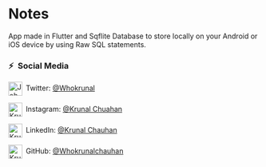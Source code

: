 # Notes

App made in Flutter and  Sqflite Database to store locally on your Android or iOS device by using Raw SQL statements.

### ⚡&ensp;Social Media


[<img align="center" alt="JohannesMilke | Twitter" width="28px" src="https://firebasestorage.googleapis.com/v0/b/web-johannesmilke.appspot.com/o/other%2Fsocial%2Ftwitter.png?alt=media" />](https://twitter.com/Whokrunal)&ensp;Twitter: [@Whokrunal](hhttps://twitter.com/Whokrunal "Twitter Krunal Chuahan")

[<img align="center" alt="Krunal Chuahan | Instagram" width="28px" src="https://firebasestorage.googleapis.com/v0/b/web-johannesmilke.appspot.com/o/other%2Fsocial%2Finstagram.png?alt=media" />](https://instagram.com/kruuunaaal)&ensp;Instagram: [@Krunal Chuahan](https://instagram.com/kruuunaaal "Instagram Krunal Chuahan")



[<img align="center" alt="Krunal Chuahan | LinkedIn" width="28px" src="https://firebasestorage.googleapis.com/v0/b/web-johannesmilke.appspot.com/o/other%2Fsocial%2Flinkedin.png?alt=media" />](https://linkedin.com/in/krunalchuahan)&ensp;LinkedIn: [@Krunal Chauhan](https://www.linkedin.com/in/krunalchauhan/ "LinkedIn Krunal Chauhan")

[<img align="center" alt="Krunal Chuahan | GitHub" width="28px" src="https://firebasestorage.googleapis.com/v0/b/web-johannesmilke.appspot.com/o/other%2Fsocial%2Fgithub.png?alt=media" />](https://github.com/JohannesMilke)&ensp;GitHub: [@Whokrunalchauhan](https://github.com/Whokrunalchauhan "GitHub Krunal Chauhan")




[twitter]: https://twitter.com/Whokrunal
